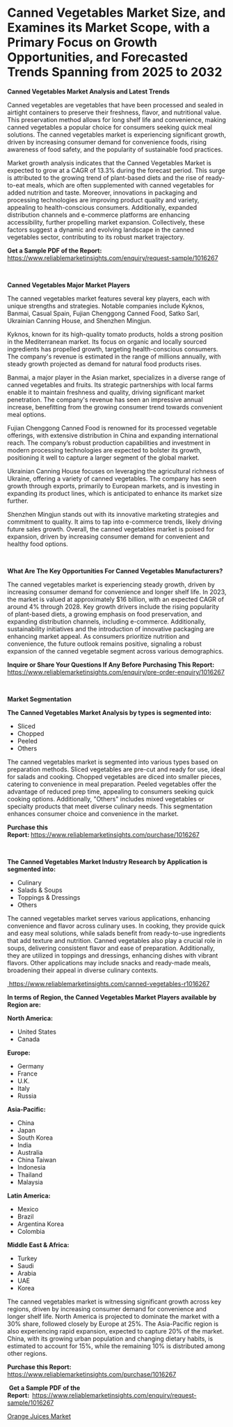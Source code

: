 <p><h1>Canned Vegetables Market Size, and Examines its Market Scope, with a Primary Focus on Growth Opportunities, and Forecasted Trends Spanning from 2025 to 2032</h1></p><p><strong>Canned Vegetables Market Analysis and Latest Trends</strong></p>
<p><p>Canned vegetables are vegetables that have been processed and sealed in airtight containers to preserve their freshness, flavor, and nutritional value. This preservation method allows for long shelf life and convenience, making canned vegetables a popular choice for consumers seeking quick meal solutions. The canned vegetables market is experiencing significant growth, driven by increasing consumer demand for convenience foods, rising awareness of food safety, and the popularity of sustainable food practices. </p><p>Market growth analysis indicates that the Canned Vegetables Market is expected to grow at a CAGR of 13.3% during the forecast period. This surge is attributed to the growing trend of plant-based diets and the rise of ready-to-eat meals, which are often supplemented with canned vegetables for added nutrition and taste. Moreover, innovations in packaging and processing technologies are improving product quality and variety, appealing to health-conscious consumers. Additionally, expanded distribution channels and e-commerce platforms are enhancing accessibility, further propelling market expansion. Collectively, these factors suggest a dynamic and evolving landscape in the canned vegetables sector, contributing to its robust market trajectory.</p></p>
<p><strong>Get a Sample PDF of the Report:&nbsp;</strong> <a href="https://www.reliablemarketinsights.com/enquiry/request-sample/1016267?utm_campaign=3284&utm_medium=2&utm_source=Github&utm_content=ia&utm_term=07042025&utm_id=canned-vegetables">https://www.reliablemarketinsights.com/enquiry/request-sample/1016267</a></p>
<p>&nbsp;</p>
<p><strong>Canned Vegetables Major Market Players</strong></p>
<p><p>The canned vegetables market features several key players, each with unique strengths and strategies. Notable companies include Kyknos, Banmai, Casual Spain, Fujian Chenggong Canned Food, Satko Sarl, Ukrainian Canning House, and Shenzhen Mingjun.</p><p>Kyknos, known for its high-quality tomato products, holds a strong position in the Mediterranean market. Its focus on organic and locally sourced ingredients has propelled growth, targeting health-conscious consumers. The company's revenue is estimated in the range of millions annually, with steady growth projected as demand for natural food products rises.</p><p>Banmai, a major player in the Asian market, specializes in a diverse range of canned vegetables and fruits. Its strategic partnerships with local farms enable it to maintain freshness and quality, driving significant market penetration. The company's revenue has seen an impressive annual increase, benefitting from the growing consumer trend towards convenient meal options.</p><p>Fujian Chenggong Canned Food is renowned for its processed vegetable offerings, with extensive distribution in China and expanding international reach. The company’s robust production capabilities and investment in modern processing technologies are expected to bolster its growth, positioning it well to capture a larger segment of the global market.</p><p>Ukrainian Canning House focuses on leveraging the agricultural richness of Ukraine, offering a variety of canned vegetables. The company has seen growth through exports, primarily to European markets, and is investing in expanding its product lines, which is anticipated to enhance its market size further.</p><p>Shenzhen Mingjun stands out with its innovative marketing strategies and commitment to quality. It aims to tap into e-commerce trends, likely driving future sales growth. Overall, the canned vegetables market is poised for expansion, driven by increasing consumer demand for convenient and healthy food options.</p></p>
<p>&nbsp;</p>
<p><strong>What Are The Key Opportunities For Canned Vegetables Manufacturers?</strong></p>
<p><p>The canned vegetables market is experiencing steady growth, driven by increasing consumer demand for convenience and longer shelf life. In 2023, the market is valued at approximately $16 billion, with an expected CAGR of around 4% through 2028. Key growth drivers include the rising popularity of plant-based diets, a growing emphasis on food preservation, and expanding distribution channels, including e-commerce. Additionally, sustainability initiatives and the introduction of innovative packaging are enhancing market appeal. As consumers prioritize nutrition and convenience, the future outlook remains positive, signaling a robust expansion of the canned vegetable segment across various demographics.</p></p>
<p><strong>Inquire or Share Your Questions If Any Before Purchasing This Report:</strong> <a href="https://www.reliablemarketinsights.com/enquiry/pre-order-enquiry/1016267?utm_campaign=3284&utm_medium=2&utm_source=Github&utm_content=ia&utm_term=07042025&utm_id=canned-vegetables">https://www.reliablemarketinsights.com/enquiry/pre-order-enquiry/1016267</a></p>
<p>&nbsp;</p>
<p><strong>Market Segmentation</strong></p>
<p><strong>The Canned Vegetables Market Analysis by types is segmented into:</strong></p>
<p><ul><li>Sliced</li><li>Chopped</li><li>Peeled</li><li>Others</li></ul></p>
<p><p>The canned vegetables market is segmented into various types based on preparation methods. Sliced vegetables are pre-cut and ready for use, ideal for salads and cooking. Chopped vegetables are diced into smaller pieces, catering to convenience in meal preparation. Peeled vegetables offer the advantage of reduced prep time, appealing to consumers seeking quick cooking options. Additionally, "Others" includes mixed vegetables or specialty products that meet diverse culinary needs. This segmentation enhances consumer choice and convenience in the market.</p></p>
<p><strong>Purchase this Report:&nbsp;</strong><a href="https://www.reliablemarketinsights.com/purchase/1016267?utm_campaign=3284&utm_medium=2&utm_source=Github&utm_content=ia&utm_term=07042025&utm_id=canned-vegetables">https://www.reliablemarketinsights.com/purchase/1016267</a></p>
<p>&nbsp;</p>
<p><strong>The Canned Vegetables Market Industry Research by Application is segmented into:</strong></p>
<p><ul><li>Culinary</li><li>Salads & Soups</li><li>Toppings & Dressings</li><li>Others</li></ul></p>
<p><p>The canned vegetables market serves various applications, enhancing convenience and flavor across culinary uses. In cooking, they provide quick and easy meal solutions, while salads benefit from ready-to-use ingredients that add texture and nutrition. Canned vegetables also play a crucial role in soups, delivering consistent flavor and ease of preparation. Additionally, they are utilized in toppings and dressings, enhancing dishes with vibrant flavors. Other applications may include snacks and ready-made meals, broadening their appeal in diverse culinary contexts.</p></p>
<p><a href="https://www.reliablemarketinsights.com/canned-vegetables-r1016267?utm_campaign=3284&utm_medium=2&utm_source=Github&utm_content=ia&utm_term=07042025&utm_id=canned-vegetables">&nbsp;https://www.reliablemarketinsights.com/canned-vegetables-r1016267</a></p>
<p><strong>In terms of Region, the Canned Vegetables Market Players available by Region are:</strong></p>
<p>
    <p> <strong> North America: </strong>
        <ul>
            <li>United States</li>
            <li>Canada</li>
        </ul>
        </p> 
    <p> <strong> Europe: </strong>
        <ul>
            <li>Germany</li>
            <li>France</li>
            <li>U.K.</li>
            <li>Italy</li>
            <li>Russia</li>
        </ul>
        </p> 
    <p> <strong> Asia-Pacific: </strong>
        <ul>
            <li>China</li>
            <li>Japan</li>
            <li>South Korea</li>
            <li>India</li>
            <li>Australia</li>
            <li>China Taiwan</li>
            <li>Indonesia</li>
            <li>Thailand</li>
            <li>Malaysia</li>
        </ul>
        </p> 
    <p> <strong> Latin America: </strong>
        <ul>
            <li>Mexico</li>
            <li>Brazil</li>
            <li>Argentina Korea</li>
            <li>Colombia</li>
        </ul>
        </p> 
    <p> <strong> Middle East & Africa: </strong>
        <ul>
            <li>Turkey</li>
            <li>Saudi</li>
            <li>Arabia</li>
            <li>UAE</li>
            <li>Korea</li>
        </ul>
    </p>
    </p>
<p><p>The canned vegetables market is witnessing significant growth across key regions, driven by increasing consumer demand for convenience and longer shelf life. North America is projected to dominate the market with a 30% share, followed closely by Europe at 25%. The Asia-Pacific region is also experiencing rapid expansion, expected to capture 20% of the market. China, with its growing urban population and changing dietary habits, is estimated to account for 15%, while the remaining 10% is distributed among other regions.</p></p>
<p><strong>Purchase this Report: </strong><a href="https://www.reliablemarketinsights.com/purchase/1016267?utm_campaign=3284&utm_medium=2&utm_source=Github&utm_content=ia&utm_term=07042025&utm_id=canned-vegetables">https://www.reliablemarketinsights.com/purchase/1016267</a></p>
<p>&nbsp;<strong>Get a Sample PDF of the Report:&nbsp;&nbsp;</strong><a href="https://www.reliablemarketinsights.com/enquiry/request-sample/1016267?utm_campaign=3284&utm_medium=2&utm_source=Github&utm_content=ia&utm_term=07042025&utm_id=canned-vegetables">https://www.reliablemarketinsights.com/enquiry/request-sample/1016267</a></p>
<p><strong></strong></p>
<p><p><a href="https://github.com/azorrotutus/Market-Research-Report-List-1/blob/main/orange-juices-market.md?utm_campaign=3284&utm_medium=2&utm_source=Github&utm_content=ia&utm_term=07042025&utm_id=canned-vegetables">Orange Juices Market</a></p></p>